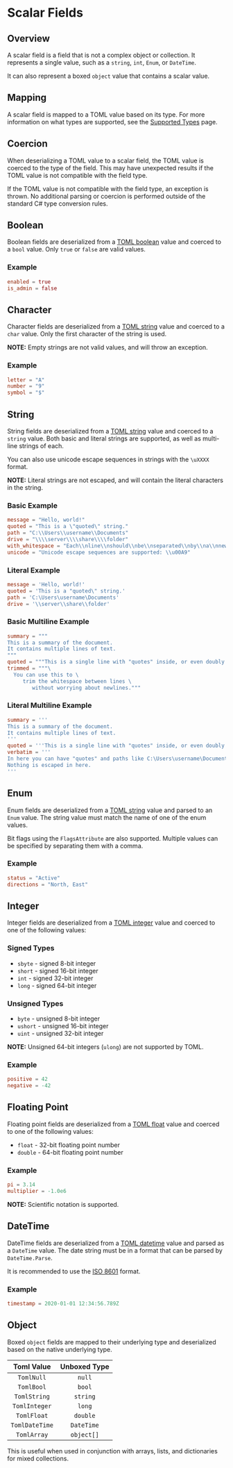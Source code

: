 # Scalar Fields

## Overview

A scalar field is a field that is not a complex object or collection.
It represents a single value, such as a `string`, `int`, `Enum`, or `DateTime`.

It can also represent a boxed `object` value that contains a scalar value.

## Mapping

A scalar field is mapped to a TOML value based on its type.
For more information on what types are supported, see the [Supported Types](../supported-types.md) page.

## Coercion

When deserializing a TOML value to a scalar field, the TOML value is coerced to the type of the field.
This may have unexpected results if the TOML value is not compatible with the field type.

If the TOML value is not compatible with the field type, an exception is thrown.
No additional parsing or coercion is performed outside of the standard C# type conversion rules.

## Boolean

Boolean fields are deserialized from a [TOML boolean](https://toml.io/en/v1.0.0#boolean) value and coerced to a `bool` value.
Only `true` or `false` are valid values.

### Example

```toml
enabled = true
is_admin = false
```

## Character

Character fields are deserialized from a [TOML string](https://toml.io/en/v1.0.0#string) value and coerced to a `char` value.
Only the first character of the string is used.

**NOTE:** Empty strings are not valid values, and will throw an exception.

### Example

```toml
letter = "A"
number = "9"
symbol = "$"
```

## String

String fields are deserialized from a [TOML string](https://toml.io/en/v1.0.0#string) value and coerced to a `string` value.
Both basic and literal strings are supported, as well as multi-line strings of each.

You can also use unicode escape sequences in strings with the `\uXXXX` format.

**NOTE:** Literal strings are not escaped, and will contain the literal characters in the string.

### Basic Example

```toml
message = "Hello, world!"
quoted = "This is a \"quoted\" string."
path = "C:\\Users\\username\\Documents"
drive = "\\\\server\\\\share\\\\folder"
with_whitespace = "Each\\nline\\nshould\\nbe\\nseparated\\nby\\na\\nnewline\\ncharacter."
unicode = "Unicode escape sequences are supported: \\u00A9"
```

### Literal Example

```toml
message = 'Hello, world!'
quoted = 'This is a "quoted\" string.'
path = 'C:\Users\username\Documents'
drive = '\\server\\share\\folder'
```

### Basic Multiline Example

```toml
summary = """
This is a summary of the document.
It contains multiple lines of text.
"""
quoted = """This is a single line with "quotes" inside, or even doubly quoted ""strings"" inside."""
trimmed = """\
  You can use this to \
     trim the whitespace between lines \
        without worrying about newlines."""
```

### Literal Multiline Example

```toml
summary = '''
This is a summary of the document.
It contains multiple lines of text.
'''
quoted = '''This is a single line with "quotes" inside, or even doubly quoted ""strings"" inside.'''
verbatim = '''
In here you can have "quotes" and paths like C:\Users\username\Documents or \\server\share\folder.
Nothing is escaped in here.
'''
```

## Enum

Enum fields are deserialized from a [TOML string](https://toml.io/en/v1.0.0#string) value and parsed to an `Enum` value.
The string value must match the name of one of the enum values.

Bit flags using the `FlagsAttribute` are also supported. Multiple values can be specified by separating them with a comma.

### Example

```toml
status = "Active"
directions = "North, East"
```

## Integer

Integer fields are deserialized from a [TOML integer](https://toml.io/en/v1.0.0#integer) value and coerced to one of the following values:

### Signed Types

- `sbyte` - signed 8-bit integer
- `short` - signed 16-bit integer
- `int` - signed 32-bit integer
- `long` - signed 64-bit integer

### Unsigned Types

- `byte` - unsigned 8-bit integer
- `ushort` - unsigned 16-bit integer
- `uint` - unsigned 32-bit integer

**NOTE:** Unsigned 64-bit integers (`ulong`) are not supported by TOML.

### Example

```toml
positive = 42
negative = -42
```

## Floating Point

Floating point fields are deserialized from a [TOML float](https://toml.io/en/v1.0.0#float) value and coerced to one of the following values:

- `float` - 32-bit floating point number
- `double` - 64-bit floating point number

### Example

```toml
pi = 3.14
multiplier = -1.0e6
```

**NOTE:** Scientific notation is supported.

## DateTime

DateTime fields are deserialized from a [TOML datetime](https://toml.io/en/v1.0.0#local-date-time) value and parsed as a `DateTime` value.
The date string must be in a format that can be parsed by `DateTime.Parse`.

It is recommended to use the [ISO 8601](https://en.wikipedia.org/wiki/ISO_8601) format.

### Example

```toml
timestamp = 2020-01-01 12:34:56.789Z
```

## Object

Boxed `object` fields are mapped to their underlying type and deserialized based on the native underlying type.

|   Toml Value   | Unboxed Type |
|:--------------:|:------------:|
|   `TomlNull`   |    `null`    |
|   `TomlBool`   |    `bool`    |
|  `TomlString`  |   `string`   |
| `TomlInteger`  |    `long`    |
|  `TomlFloat`   |   `double`   |
| `TomlDateTime` |  `DateTime`  |
|  `TomlArray`   |  `object[]`  |

This is useful when used in conjunction with arrays, lists, and dictionaries for mixed collections.
